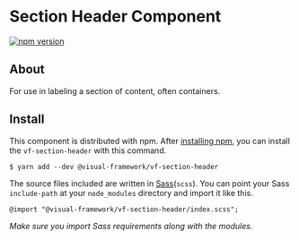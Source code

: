 # Section Header Component

[![npm version](https://badge.fury.io/js/%40visual-framework%2Fvf-section-header.svg)](https://badge.fury.io/js/%40visual-framework%2Fvf-section-header)

## About

For use in labeling a section of content, often containers. 

## Install

This component is distributed with npm. After [installing npm](https://www.npmjs.com/get-npm), you can install the `vf-section-header` with this command.

```
$ yarn add --dev @visual-framework/vf-section-header
```

The source files included are written in [Sass](http://sass-lang.com)(`scss`). You can point your Sass `include-path` at your `node_modules` directory and import it like this.

```
@import "@visual-framework/vf-section-header/index.scss";
```

_Make sure you import Sass requirements along with the modules._
